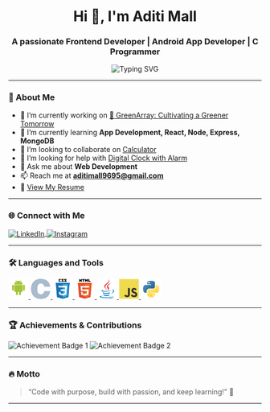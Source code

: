 
<h1 align="center">Hi 👋, I'm Aditi Mall</h1>
<h3 align="center">A passionate Frontend Developer | Android App Developer | C Programmer</h3>

<p align="center">
  <img src="https://readme-typing-svg.demolab.com?font=Fira+Code&size=22&pause=1000&color=00BFFF&width=435&lines=Frontend+Developer;C%2B%2B+%26+DSA+Enthusiast;Android+App+Developer;Always+Learning+%F0%9F%92%AB" alt="Typing SVG" />
</p>

---

### 🚀 About Me

- 🔭 I’m currently working on [🌿 GreenArray: Cultivating a Greener Tomorrow](https://lustrous-banoffee-694ef6.netlify.app/)  
- 🌱 I’m currently learning **App Development, React, Node, Express, MongoDB**  
- 👯 I’m looking to collaborate on [Calculator](https://github.com/Aditimall-gif/Calculator.git)  
- 🤝 I’m looking for help with [Digital Clock with Alarm](https://vinayakpandeycode.github.io/Digital_Clock/)  
- 💬 Ask me about **Web Development**  
- 📫 Reach me at **[aditimall9695@gmail.com](mailto:aditimall9695@gmail.com)**  
- 📄 [View My Resume](https://drive.google.com/file/d/1d9O8oZLRn9rnjCHvq341hENzBSIoeDWD/view?usp=sharing)

---

### 🌐 Connect with Me

<p align="left">
  <a href="https://www.linkedin.com/in/aditi-mall-27658b28a" target="_blank">
    <img align="center" src="https://raw.githubusercontent.com/rahuldkjain/github-profile-readme-generator/master/src/images/icons/Social/linked-in-alt.svg" alt="LinkedIn" height="30" width="40" />
  </a>
  <a href="https://instagram.com/aditimallvishen" target="_blank">
    <img align="center" src="https://raw.githubusercontent.com/rahuldkjain/github-profile-readme-generator/master/src/images/icons/Social/instagram.svg" alt="Instagram" height="30" width="40" />
  </a>
</p>

---

### 🛠️ Languages and Tools

<p align="left">
  <a href="https://developer.android.com" target="_blank" rel="noreferrer">
    <img src="https://raw.githubusercontent.com/devicons/devicon/master/icons/android/android-original-wordmark.svg" alt="android" width="40" height="40"/>
  </a>
  <a href="https://www.cprogramming.com/" target="_blank" rel="noreferrer">
    <img src="https://raw.githubusercontent.com/devicons/devicon/master/icons/c/c-original.svg" alt="c" width="40" height="40"/>
  </a>
  <a href="https://www.w3schools.com/css/" target="_blank" rel="noreferrer">
    <img src="https://raw.githubusercontent.com/devicons/devicon/master/icons/css3/css3-original-wordmark.svg" alt="css3" width="40" height="40"/>
  </a>
  <a href="https://www.w3.org/html/" target="_blank" rel="noreferrer">
    <img src="https://raw.githubusercontent.com/devicons/devicon/master/icons/html5/html5-original-wordmark.svg" alt="html5" width="40" height="40"/>
  </a>
  <a href="https://www.java.com" target="_blank" rel="noreferrer">
    <img src="https://raw.githubusercontent.com/devicons/devicon/master/icons/java/java-original.svg" alt="java" width="40" height="40"/>
  </a>
  <a href="https://developer.mozilla.org/en-US/docs/Web/JavaScript" target="_blank" rel="noreferrer">
    <img src="https://raw.githubusercontent.com/devicons/devicon/master/icons/javascript/javascript-original.svg" alt="javascript" width="40" height="40"/>
  </a>
  <a href="https://www.python.org" target="_blank" rel="noreferrer">
    <img src="https://raw.githubusercontent.com/devicons/devicon/master/icons/python/python-original.svg" alt="python" width="40" height="40"/>
  </a>
</p>

---

### 🏆 Achievements & Contributions

<img src="https://github.com/user-attachments/assets/c20dd437-d297-4275-9ca8-b34fe9bdcc6e" alt="Achievement Badge 1" width="200"/>  
<img src="https://github.com/user-attachments/assets/f0f8a9d9-4fa4-4af4-b871-84f7c7272852" alt="Achievement Badge 2" width="200"/>  

---

### 🔥 Motto

> “Code with purpose, build with passion, and keep learning!” 💪

---
